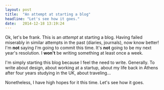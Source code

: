 ```yaml
---
layout: post
title:  "An attempt at starting a blog"
headline: "Let's see how it goes."
date:   2014-12-18 13:19:24
---
```

Ok, let's be frank. This is an *attempt* at starting a blog. Having failed miserably in similar attempts in the past (diaries, journals), now know better! I'm **not** saying I'm going to commit this time. It's **not** going to be my next year's resolution. I **won't** be writing something at least once a week.

I'm simply starting this blog because I feel the need to write. Generally. To write about design, about working at a startup, about my life back in Athens after four years studying in the UK, about traveling...

Nonetheless, I have high hopes for it this time. Let's see how it goes.